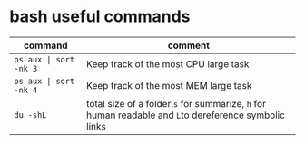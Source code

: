 bash useful commands
====================

|command | comment |
|---|---|
`ps aux \| sort -nk 3` | Keep track of the most CPU large task  
`ps aux \| sort -nk 4` | Keep track of the most MEM large task 
`du -shL` | total size of a folder.`s` for summarize, `h` for human readable and `L`to dereference symbolic links

